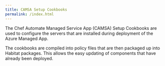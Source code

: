 ```yaml
---
title: CAMSA Setup Cookbooks
permalink: /index.html
---
```


The Chef Automate Managed Service App (CAMSA) Setup Cookbooks are used to configure the servers that are installed during deployment of the Azure Managed App.

The cookbooks are compiled into policy files that are then packaged up into Habitat packages. This allows the easy updating of components that have already been deployed.